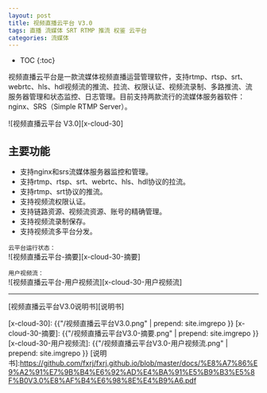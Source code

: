 ```yaml
---
layout: post
title: 视频直播云平台 V3.0
tags: 直播 流媒体 SRT RTMP 推流 权鉴 云平台
categories: 流媒体
---
```


* TOC
{:toc}

视频直播云平台是一款流媒体视频直播运营管理软件，支持rtmp、rtsp、srt、webrtc、hls、hdl视频流的推流、拉流、权限认证、视频流录制、多路推流、流服务器管理和状态监控、日志管理。目前支持两款流行的流媒体服务器软件：nginx、SRS（Simple RTMP Server）。

![视频直播云平台 V3.0][x-cloud-30]

## 主要功能
- 支持nginx和srs流媒体服务器监控和管理。 
- 支持rtmp、rtsp、srt、webrtc、hls、hdl协议的拉流。
- 支持rtmp、srt协议的推流。 
- 支持视频流权限认证。
- 支持链路资源、视频流资源、账号的精确管理。 
- 支持视频流录制保存。 
- 支持视频流多平台分发。 

`云平台运行状态：`<br/>
![视频直播云平台-摘要][x-cloud-30-摘要]

`用户视频流：`<br/>
![视频直播云平台-用户视频流][x-cloud-30-用户视频流]

---

[视频直播云平台V3.0说明书][说明书]

[x-cloud-30]: {{"/视频直播云平台V3.0.png" | prepend: site.imgrepo }}
[x-cloud-30-摘要]: {{"/视频直播云平台V3.0-摘要.png" | prepend: site.imgrepo }}
[x-cloud-30-用户视频流]: {{"/视频直播云平台V3.0-用户视频流.png" | prepend: site.imgrepo }}
[说明书]:https://github.com/fxrj/fxrj.github.io/blob/master/docs/%E8%A7%86%E9%A2%91%E7%9B%B4%E6%92%AD%E4%BA%91%E5%B9%B3%E5%8F%B0V3.0%E8%AF%B4%E6%98%8E%E4%B9%A6.pdf